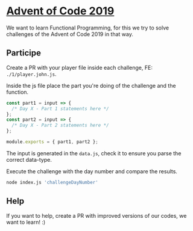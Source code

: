 # [Advent of Code 2019](https://adventofcode.com/2019)

We want to learn Functional Programming, for this we try to solve challenges of the Advent of Code 2019 in that way.

## Participe

Create a PR with your player file inside each challenge, FE: `./1/player.john.js`.

Inside the js file place the part you're doing of the challenge and the function.

```javascript
const part1 = input => {
  /* Day X - Part 1 statements here */
};
const part2 = input => {
  /* Day X - Part 2 statements here */
};

module.exports = { part1, part2 };
```

The input is generated in the `data.js`, check it to ensure you parse the correct data-type.

Execute the challenge with the day number and compare the results.

```sh
node index.js 'challengeDayNumber'
```

## Help

If you want to help, create a PR with improved versions of our codes, we want to learn! :)
